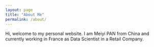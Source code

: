 ```yaml
---
layout: page
title: "About Me"
permalink: /about/
---
```


Hi, welcome to my personal website. I am Meiyi PAN from China and currently working in France as Data Scientist in a Retail Company.